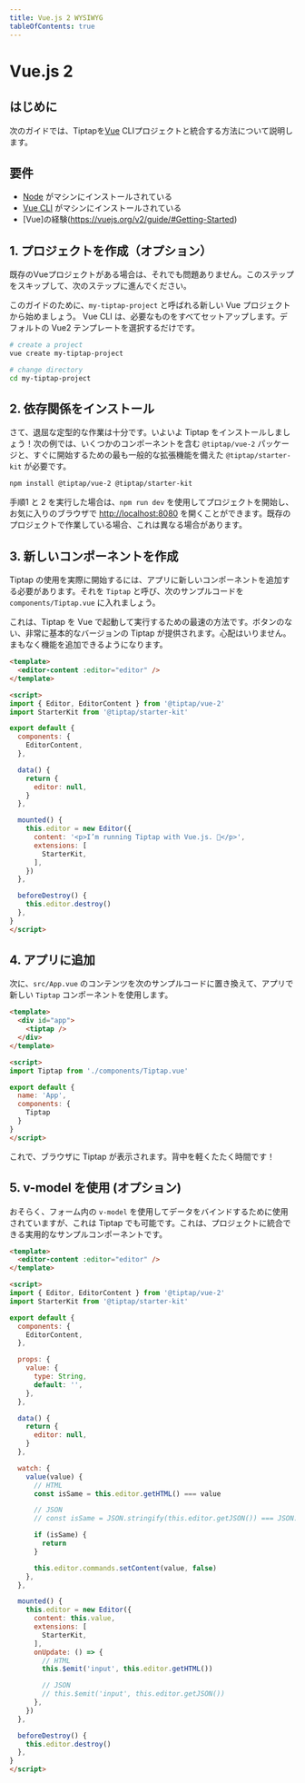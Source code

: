 ```yaml
---
title: Vue.js 2 WYSIWYG
tableOfContents: true
---
```


# Vue.js 2

## はじめに

<!-- The following guide describes how to integrate Tiptap with your [Vue](https://vuejs.org/) CLI project. -->

次のガイドでは、Tiptapを[Vue](https://vuejs.org/) CLIプロジェクトと統合する方法について説明します。

## 要件

* [Node](https://nodejs.org/en/download/) がマシンにインストールされている
* [Vue CLI](https://cli.vuejs.org/) がマシンにインストールされている
* [Vue]の経験(https://vuejs.org/v2/guide/#Getting-Started)

<!-- ## Requirements
* [Node](https://nodejs.org/en/download/) installed on your machine
* [Vue CLI](https://cli.vuejs.org/) installed on your machine
* Experience with [Vue](https://vuejs.org/v2/guide/#Getting-Started) -->

## 1. プロジェクトを作成（オプション）

既存のVueプロジェクトがある場合は、それでも問題ありません。このステップをスキップして、次のステップに進んでください。

<!-- If you already have an existing Vue project, that’s fine too. Just skip this step and proceed with the next step. -->

<!-- For the sake of this guide, let’s start with a fresh Vue project called `my-tiptap-project`. The Vue CLI sets up everything we need, just select the default Vue 2 template. -->

このガイドのために、`my-tiptap-project` と呼ばれる新しい Vue プロジェクトから始めましょう。 Vue CLI は、必要なものをすべてセットアップします。デフォルトの Vue2 テンプレートを選択するだけです。

```bash
# create a project
vue create my-tiptap-project

# change directory
cd my-tiptap-project
```

## 2. 依存関係をインストール

さて、退屈な定型的な作業は十分です。いよいよ Tiptap をインストールしましょう！次の例では、いくつかのコンポーネントを含む `@tiptap/vue-2` パッケージと、すぐに開始するための最も一般的な拡張機能を備えた `@tiptap/starter-kit` が必要です。

<!-- Okay, enough of the boring boilerplate work. Let’s finally install Tiptap! For the following example you’ll need the `@tiptap/vue-2` package, with a few components, and `@tiptap/starter-kit` which has the most common extensions to get started quickly. -->

```bash
npm install @tiptap/vue-2 @tiptap/starter-kit
```

<!-- If you followed step 1 and 2, you can now start your project with `npm run dev`, and open [http://localhost:8080](http://localhost:8080) in your favorite browser. This might be different, if you’re working with an existing project. -->

手順1 と 2 を実行した場合は、`npm run dev` を使用してプロジェクトを開始し、お気に入りのブラウザで [http://localhost:8080](http://localhost:8080) を開くことができます。既存のプロジェクトで作業している場合、これは異なる場合があります。

## 3. 新しいコンポーネントを作成

Tiptap の使用を実際に開始するには、アプリに新しいコンポーネントを追加する必要があります。それを `Tiptap` と呼び、次のサンプルコードを `components/Tiptap.vue` に入れましょう。

これは、Tiptap を Vue で起動して実行するための最速の方法です。ボタンのない、非常に基本的なバージョンの Tiptap が提供されます。心配はいりません。まもなく機能を追加できるようになります。

<!-- To actually start using Tiptap, you’ll need to add a new component to your app. Let’s call it `Tiptap` and put the following example code in `components/Tiptap.vue`. -->

<!-- This is the fastest way to get Tiptap up and running with Vue. It will give you a very basic version of Tiptap, without any buttons. No worries, you will be able to add more functionality soon. -->

```html
<template>
  <editor-content :editor="editor" />
</template>

<script>
import { Editor, EditorContent } from '@tiptap/vue-2'
import StarterKit from '@tiptap/starter-kit'

export default {
  components: {
    EditorContent,
  },

  data() {
    return {
      editor: null,
    }
  },

  mounted() {
    this.editor = new Editor({
      content: '<p>I’m running Tiptap with Vue.js. 🎉</p>',
      extensions: [
        StarterKit,
      ],
    })
  },

  beforeDestroy() {
    this.editor.destroy()
  },
}
</script>
```

## 4. アプリに追加

次に、`src/App.vue` のコンテンツを次のサンプルコードに置き換えて、アプリで新しい `Tiptap` コンポーネントを使用します。

<!-- Now, let’s replace the content of `src/App.vue` with the following example code to use our new `Tiptap` component in our app. -->

```html
<template>
  <div id="app">
    <tiptap />
  </div>
</template>

<script>
import Tiptap from './components/Tiptap.vue'

export default {
  name: 'App',
  components: {
    Tiptap
  }
}
</script>
```

<!-- You should now see Tiptap in your browser. Time to give yourself a pat on the back! :) -->

これで、ブラウザに Tiptap が表示されます。背中を軽くたたく時間です！

## 5. v-model を使用 (オプション)

おそらく、フォーム内の `v-model` を使用してデータをバインドするために使用されていますが、これは Tiptap でも可能です。これは、プロジェクトに統合できる実用的なサンプルコンポーネントです。

<!-- You’re probably used to bind your data with `v-model` in forms, that’s also possible with Tiptap. Here is a working example component, that you can integrate in your project: -->

```html
<template>
  <editor-content :editor="editor" />
</template>

<script>
import { Editor, EditorContent } from '@tiptap/vue-2'
import StarterKit from '@tiptap/starter-kit'

export default {
  components: {
    EditorContent,
  },

  props: {
    value: {
      type: String,
      default: '',
    },
  },

  data() {
    return {
      editor: null,
    }
  },

  watch: {
    value(value) {
      // HTML
      const isSame = this.editor.getHTML() === value

      // JSON
      // const isSame = JSON.stringify(this.editor.getJSON()) === JSON.stringify(value)

      if (isSame) {
        return
      }

      this.editor.commands.setContent(value, false)
    },
  },

  mounted() {
    this.editor = new Editor({
      content: this.value,
      extensions: [
        StarterKit,
      ],
      onUpdate: () => {
        // HTML
        this.$emit('input', this.editor.getHTML())

        // JSON
        // this.$emit('input', this.editor.getJSON())
      },
    })
  },

  beforeDestroy() {
    this.editor.destroy()
  },
}
</script>
```
